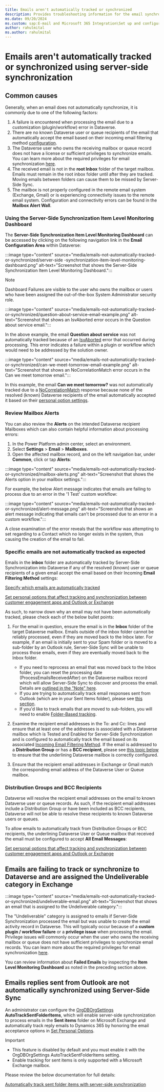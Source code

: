 ```yaml
---
title: Emails aren't automatically tracked or synchronized
description: Provides troubleshooting information for the email synchronization issues when you use erver-side synchronization in Microsoft Dataverse.
ms.date: 09/20/2024
ms.custom: sap:E-mail and Microsoft 365 Integration\Set up and configuration of server-side synchronization
author: rahulmital
ms.author: rahulmital
---
```

# Emails aren't automatically tracked or synchronized using server-side synchronization

## Common causes

Generally, when an email does not automatically synchronize, it is commonly due to one of the following factors:

1. A failure is encountered when processing the email due to a customization (plugin/workflow) error in Dataverse.
2. There are no known Dataverse user or queue recipients of the email that automatically accept the email based on their incoming email filtering method [configuration](/power-platform/admin/email-message-filtering-correlation).
3. The Dataverse user who owns the receiving mailbox or queue record does not have a license or sufficient privileges to synchronize emails. You can learn more about the required privileges for email synchronization [here](/previous-versions/troubleshoot/dynamics/crm/privilegedenied-error-when-using-server-side-sync).
4. The received email is not in the **root Inbox** folder of the target mailbox. Emails must remain in the root inbox folder until after they are tracked. Moving emails between folders can cause them to be missed by Server-Side Sync.
5. The mailbox is not properly configured in the remote email system (Exchange, Gmail) or is experiencing connectivity issues to the remote email system. Configuration and connectivity errors can be found in the **Mailbox Alert Wall**.

### Using the Server-Side Synchronization Item Level Monitoring Dashboard

The **Server-Side Synchronization Item Level Monitoring Dashboard** can be accessed by clicking on the following navigation link in the **Email Configuration Area** within Dataverse:

:::image type="content" source="media/emails-not-automatically-tracked-or-synchronized/server-side -synchronization-item-level-monitoring-dashboard.png" alt-text="Screenshot that shows the Server-Side Synchronization Item Level Monitoring Dashboard.":::

> [!NOTE]
> Dashboard Failures are visible to the user who owns the mailbox or users who have been assigned the out-of-the-box System Administrator security role.

:::image type="content" source="media/emails-not-automatically-tracked-or-synchronized/question-about-service-email-example.png" alt-text="Screenshot that shows an IsvAborted error occurs in the Question about service email.":::

In the above example, the email **Question about service** was not automatically tracked because of an [IsvAborted](/troubleshoot/dynamics-365/sales/unknownincomingemailintegrationerror-2147220891) error that occurred during processing. This error indicates a failure within a plugin or workflow which would need to be addressed by the solution owner.

:::image type="content" source="media/emails-not-automatically-tracked-or-synchronized/can-we-meet-tomorrow-email-example.png" alt-text="Screenshot that shows an NoCorrelationMatch error occurs in the Can we meet tomorrow email.":::

In this example, the email **Can we meet tomorrow?**  was not automatically tracked due to a  [NoCorrelationMatch](/troubleshoot/dynamics-365/sales/email-fails-to-create-with-nocorrelationmatch-error) response because none of the resolved (known) Dataverse recipients of the email automatically accepted it based on their [personal option settings](/power-platform/admin/email-message-filtering-correlation).

### Review Mailbox Alerts

You can also review the **Alerts** on the intended Dataverse recipient Mailboxes which can also contain helpful information about processing errors:

1. In the Power Platform admin center, select an environment.
2. Select **Settings** > **Email** > **Mailboxes**.
3. Open the affected mailbox record, and on the left navigation bar, under **Common**, click or tap **Alerts**:

:::image type="content" source="media/emails-not-automatically-tracked-or-synchronized/mailbox-alerts.png" alt-text="Screenshot that shows the Alerts option in your mailbox settings.":::

For example, the below Alert message indicates that emails are failing to process due to an error in the '1 Test' custom workflow:

:::image type="content" source="media/emails-not-automatically-tracked-or-synchronized/alert-message.png" alt-text="Screenshot that shows an alert message indicating that emails can't be processed due to an error in a custom workflow.":::

A close examination of the error reveals that the workflow was attempting to set regarding to a Contact which no longer exists in the system, thus causing the creation of the email to fail.

### Specific emails are not automatically tracked as expected

Emails in the **inbox** folder are automatically tracked by Server-Side Synchronization into Dataverse if any of the resolved (known) user or queue recipients of a given email accept the email based on their Incoming **Email Filtering Method** settings:

[Specify which emails are automatically tracked](/power-platform/admin/email-message-filtering-correlation)

[Set personal options that affect tracking and synchronization between customer engagement apps and Outlook or Exchange](/power-platform/admin/set-personal-options-affect-tracking-synchronization-between-dynamics-365-outlook-exchange)

As such, to narrow down why an email may not have been automatically tracked, please check each of the below bullet points:

1. For the email in question, ensure the email is in the **Inbox** folder of the target Dataverse mailbox. Emails outside of the inbox folder cannot be reliably processed, even if they are moved back to the Inbox later. For example, if an email is initially sent to your Spam folder or is moved to a sub-folder by an Outlook rule, Server-Side Sync will be unable to process those emails, even if they are eventually moved back to the Inbox folder.

    - If you need to reprocess an email that was moved back to the Inbox folder, you can reset the processing date (ProcessEmailsReceivedAfter) on the Dataverse mailbox record which will allow Server-Side Sync to discover and process the email. Details are [outlined in the "Note" here](/power-platform/admin/best-practices-server-side-synchronization#considerations).
    - If you are trying to automatically track email responses sent from Outlook (which are in your Sent Items folder), please see [this section](https://alchemyportal.azurewebsites.net/#autotracksentfolderitems).
    - If you'd like to track emails that are moved to sub-folders, you will need to enable [Folder-Based tracking](/power-platform/admin/configure-outlook-exchange-folder-level-tracking).

2. Examine the recipient email addresses in the To: and Cc: lines and ensure that at least one of the addresses is associated with a Dataverse mailbox which is Tested and Enabled for Server-Side Synchronization and is configured to automatically track the email based on its associated [Incoming Email Filtering Method](/power-platform/admin/set-personal-options-affect-tracking-synchronization-between-dynamics-365-outlook-exchange). If the email is addressed to a **Distribution Group** or has a **BCC recipient**, please see [this topic below](https://alchemyportal.azurewebsites.net/#DLNote) to ensure that the underlining Dataverse mailbox is correctly configured.

3. Ensure that the recipient email addresses in Exchange or Gmail match the corresponding email address of the Dataverse User or Queue mailbox.

### Distribution Groups and BCC Recipients

Dataverse will resolve the recipient email addresses on the email to known Dataverse user or queue records. As such, if the recipient email addresses include a Distribution Group or have been included as BCC recipients, Dataverse will not be able to resolve these recipients to known Dataverse users or queues.

To allow emails to automatically track from Distribution Groups or BCC recipients, the underlining Dataverse User or Queue mailbox that received the email must be configured to accept **All Email Messages**:

[Set personal options that affect tracking and synchronization between customer engagement apps and Outlook or Exchange](/power-platform/admin/set-personal-options-affect-tracking-synchronization-between-dynamics-365-outlook-exchange)

## Emails are failing to track or synchronize to Dataverse and are assigned the Undeliverable category in Exchange

:::image type="content" source="media/emails-not-automatically-tracked-or-synchronized/undeliverable-email.png" alt-text="Screenshot that shows an email that is assigned to the Undeliverable category.":::

The "Undeliverable" category is assigned to emails if Server-Side Synchronization processed the email but was unable to create the email activity record in Dataverse. This will typically occur because of a **custom plugin / workflow failure** or a **privilege issue** when processing the email. Privilege issues will commonly occur when the user who owns the receiving mailbox or queue does not have sufficient privileges to synchronize email records. You can learn more about the required privileges for email synchronization [here](/previous-versions/troubleshoot/dynamics/crm/privilegedenied-error-when-using-server-side-sync).

You can review information about **Failed Emails** by inspecting the **Item Level Monitoring Dashboard** as noted in the preceding section above.

## Emails replies sent from Outlook are not automatically synchronized using Server-Side Sync

An administrator can configure the [OrgDBOrgSettings](/power-platform/admin/orgdborgsettings) **AutoTrackSentFolderItems**, which will enable server-side synchronization to process emails in the **Sent items** folder on Microsoft Exchange and automatically track reply emails to Dynamics 365 by honoring the email acceptance options in [Set Personal Options](/power-platform/admin/set-personal-options-affect-tracking-synchronization-between-dynamics-365-outlook-exchange).

> [!IMPORTANT]
>
> - This feature is disabled by default and you must enable it with the OrgDBOrgSettings AutoTrackSentFolderItems setting.
> - Enable tracking for sent items is only supported with a Microsoft Exchange mailbox.

Please review the below documentation for full details:

[Automatically track sent folder items with server-side synchronization](/power-platform/admin/track-sent-folder-items)
